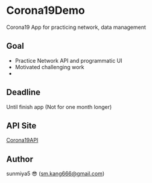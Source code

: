 # Corona19Demo
Corona19 App for practicing network, data management 

## Goal 
- Practice Network API and programmatic UI
- Motivated challenging work
- 
## Deadline
Until finish app (Not for one month longer)

## API Site
[Corona19API](https://github.com/dhlife09/Corona-19-API)

## Author
sunmiya5 😎 (sm.kang666@gmail.com)
